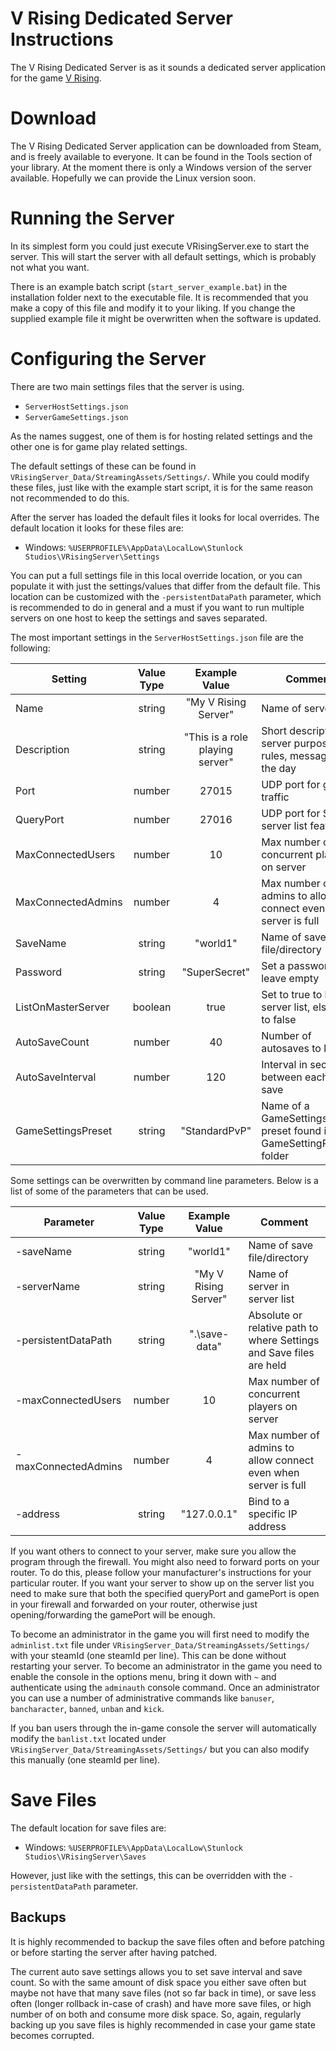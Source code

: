 # V Rising Dedicated Server Instructions
The V Rising Dedicated Server is as it sounds a dedicated server application for the game [V Rising](https://store.steampowered.com/app/1604030/V_Rising/).

# Download
The V Rising Dedicated Server application can be downloaded from Steam, and is freely available to everyone. It can be found in the Tools section of your library. At the moment there is only a Windows version of the server available. Hopefully we can provide the Linux version soon.

# Running the Server
In its simplest form you could just execute VRisingServer.exe to start the server. This will start the server with all default settings, which is probably not what you want.

There is an example batch script (`start_server_example.bat`) in the installation folder next to the executable file. It is recommended that you make a copy of this file and modify it to your liking. If you change the supplied example file it might be overwritten when the software is updated.

# Configuring the Server
There are two main settings files that the server is using.
* `ServerHostSettings.json`
* `ServerGameSettings.json`

As the names suggest, one of them is for hosting related settings and the other one is for game play related settings.

The default settings of these can be found in `VRisingServer_Data/StreamingAssets/Settings/`. While you could modify these files, just like with the example start script, it is for the same reason not recommended to do this.

After the server has loaded the default files it looks for local overrides. The default location it looks for these files are:
* Windows: `%USERPROFILE%\AppData\LocalLow\Stunlock Studios\VRisingServer\Settings`

You can put a full settings file in this local override location, or you can populate it with just the settings/values that differ from the default file. This location can be customized with the `-persistentDataPath` parameter, which is recommended to do in general and a must if you want to run multiple servers on one host to keep the settings and saves separated.

The most important settings in the `ServerHostSettings.json` file are the following:

| Setting | Value Type | Example Value | Comment |
|----------|:-------------:|:------:|---|
| Name | string | "My V Rising Server" | Name of server |
| Description | string | "This is a role playing server" | Short description of server purpose, rules, message of the day |
| Port | number | 27015 | UDP port for game traffic |
| QueryPort | number | 27016 | UDP port for Steam server list features |
| MaxConnectedUsers | number | 10 | Max number of concurrent players on server |
| MaxConnectedAdmins | number | 4 | Max number of admins to allow connect even when server is full |
| SaveName | string | "world1" | Name of save file/directory |
| Password | string | "SuperSecret" | Set a password or leave empty |
| ListOnMasterServer | boolean | true | Set to true to list on server list, else set to false |
| AutoSaveCount | number | 40 | Number of autosaves to keep |
| AutoSaveInterval | number | 120 | Interval in seconds between each auto save |
| GameSettingsPreset | string | "StandardPvP" | Name of a GameSettings preset found in the GameSettingPresets folder |

Some settings can be overwritten by command line parameters. Below is a list of some of the parameters that can be used.

| Parameter | Value Type | Example Value | Comment |
|----------|:-------------:|:------:|---|
| -saveName | string | "world1" | Name of save file/directory |
| -serverName | string | "My V Rising Server" | Name of server in server list |
| -persistentDataPath | string | ".\save-data" | Absolute or relative path to where Settings and Save files are held |
| -maxConnectedUsers | number | 10 | Max number of concurrent players on server |
| -maxConnectedAdmins | number | 4 | Max number of admins to allow connect even when server is full |
| -address | string | "127.0.0.1" | Bind to a specific IP address |

If you want others to connect to your server, make sure you allow the program through the firewall. You might also need to forward ports on your router. To do this, please follow your manufacturer's instructions for your particular router.
If you want your server to show up on the server list you need to make sure that both the specified queryPort and gamePort is open in your firewall and forwarded on your router, otherwise just opening/forwarding the gamePort will be enough.

To become an administrator in the game you will first need to modify the `adminlist.txt` file under `VRisingServer_Data/StreamingAssets/Settings/` with your steamId (one steamId per line). This can be done without restarting your server. To become an administrator in the game you need to enable the console in the options menu, bring it down with `~` and authenticate using the `adminauth` console command. Once an administrator you can use a number of administrative commands like `banuser`, `bancharacter`, `banned`, `unban` and `kick`.

If you ban users through the in-game console the server will automatically modify the `banlist.txt` located under `VRisingServer_Data/StreamingAssets/Settings/` but you can also modify this manually (one steamId per line).

# Save Files
The default location for save files are:
* Windows: `%USERPROFILE%\AppData\LocalLow\Stunlock Studios\VRisingServer\Saves`

However, just like with the settings, this can be overridden with the `-persistentDataPath` parameter.

## Backups
It is highly recommended to backup the save files often and before patching or before starting the server after having patched.

The current auto save settings allows you to set save interval and save count. So with the same amount of disk space you either save often but maybe not have that many save files (not so far back in time), or save less often (longer rollback in-case of crash) and have more save files, or high number of on both and consume more disk space. So, again, regularly backing up you save files is highly recommended in case your game state becomes corrupted.
